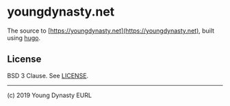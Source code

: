 # youngdynasty.net

The source to [https://youngdynasty.net](https://youngdynasty.net), built using [hugo](https://gohugo.io).

## License

BSD 3 Clause. See [LICENSE](/LICENSE).

----

(c) 2019 Young Dynasty EURL
